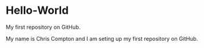 # Hello-World
My first repository on GitHub.

My name is Chris Compton and I am seting up my first repository on GitHub.
